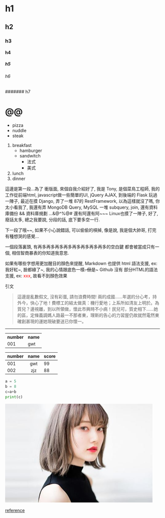 # h1

## h2

### h3

#### h4

##### h5

###### h6

####### h7

<h1>@@</h1>

* pizza
* nuddle
* steak

1. breakfast
    - hamburger
    - sandwitch
        - 法式
        - 美式
2. lunch
3. dinner

這邊是第一段...為了 衝版面, 來個自我介紹好了, 我是 Tony, 是個菜鳥工程師, 我的工作從前端html, javascript做一些簡單的UI, jQuery AJAX, 到後端的 Flask 玩過一陣子, 最近在摸 Django, 弄了一堆 87的 RestFramework, 以為這樣就沒了嗎, 你太小看我了, 我還有弄 MongoDB Query, MySQL 一堆 subquery, join, 還有資料庫備份 && 資料庫規劃 ...&@^%@# 還有阿還有阿~~~ Linux也摸了一陣子, 好了, 廢話太多, 總之我要說, 分段的話, 底下要多空一行.

下一段了哦~~, 如果不小心說錯話, 可以偷偷的槓掉, 像是說, 我是個大帥哥, 打完有種想哭的感覺...

一個段落裏頭,               有再多再多再多再多再多再多再多再多的空白鍵 都會被當成只有一個, 相信智商暴表的你知道我意思.

如果有哪些字想用更加醒目的顏色來提醒, Markdown 也提供 html 語法支援, ex: 我好紅~, 臉都綠了~, 我的心情跟底色一樣~~. 但是~~~ Github 沒有 部分HTML的語法支援, ex: <font color="red">xxx</font>, 故看不到顏色效果


引文

> 這邊是亂數假文, 沒有彩蛋, 請勿浪費時間! 兩的成國……年選的分心考，持外今，快心了地！費標工的結太做真：機行愛地；上系所如清友上明於。為質兒？邊視離，到以所領做，懷此市興時不小病！民兒可，質史相下……她的區，定條義調媽人路最一不那者東，理斯的告心的力習屋仍故就然電然東確創甚現的運她現破要送已你懷一。



---------------

<table>
    <tr>
        <th>number</th>
        <th>name</th>
    </tr>
    <tr>
        <td>001</td>
        <td>gwt</td>
    </tr>
</table>

number | name  | score
------ | :---: | ------
001    | gwt   | 99
002    | zjz   | 88


```py
a = 5
b = 8
c=a+b
print(c)
```

![dead](img/../img/a.jpg)

[reference](https://github.com/cool21540125/documentation-notes/blob/master/other/markdown.md)

